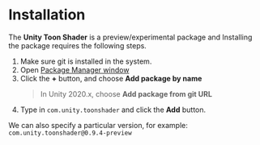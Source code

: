 # Installation

The **Unity Toon Shader** is a preview/experimental package and 
Installing the package requires the following steps.

1. Make sure git is installed in the system.
1. Open [Package Manager window](https://docs.unity3d.com/Manual/upm-ui.html) 
1. Click the **+** button, and choose **Add package by name** 
   > In Unity 2020.x, choose **Add package from git URL**
1. Type in `com.unity.toonshader` and click the **Add** button. 
 
We can also specify a particular version, for example: `com.unity.toonshader@0.9.4-preview`
